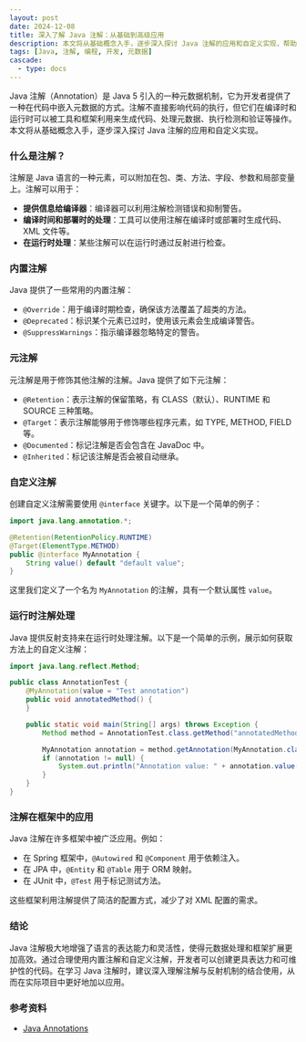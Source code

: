 ```yaml
---
layout: post
date: 2024-12-08
title: 深入了解 Java 注解：从基础到高级应用
description: 本文将从基础概念入手，逐步深入探讨 Java 注解的应用和自定义实现，帮助开发者更好地理解和应用 Java 注解。
tags: [Java, 注解, 编程, 开发, 元数据]
cascade:
  - type: docs
---
```



Java 注解（Annotation）是 Java 5 引入的一种元数据机制，它为开发者提供了一种在代码中嵌入元数据的方式。注解不直接影响代码的执行，但它们在编译时和运行时可以被工具和框架利用来生成代码、处理元数据、执行检测和验证等操作。本文将从基础概念入手，逐步深入探讨 Java 注解的应用和自定义实现。

### 什么是注解？

注解是 Java 语言的一种元素，可以附加在包、类、方法、字段、参数和局部变量上。注解可以用于：

- **提供信息给编译器**：编译器可以利用注解检测错误和抑制警告。
- **编译时间和部署时的处理**：工具可以使用注解在编译时或部署时生成代码、XML 文件等。
- **在运行时处理**：某些注解可以在运行时通过反射进行检查。

### 内置注解

Java 提供了一些常用的内置注解：

- `@Override`：用于编译时期检查，确保该方法覆盖了超类的方法。
- `@Deprecated`：标识某个元素已过时，使用该元素会生成编译警告。
- `@SuppressWarnings`：指示编译器忽略特定的警告。

### 元注解

元注解是用于修饰其他注解的注解。Java 提供了如下元注解：

- `@Retention`：表示注解的保留策略，有 CLASS（默认）、RUNTIME 和 SOURCE 三种策略。
- `@Target`：表示注解能够用于修饰哪些程序元素，如 TYPE, METHOD, FIELD 等。
- `@Documented`：标记注解是否会包含在 JavaDoc 中。
- `@Inherited`：标记该注解是否会被自动继承。

### 自定义注解

创建自定义注解需要使用 `@interface` 关键字。以下是一个简单的例子：

```java
import java.lang.annotation.*;

@Retention(RetentionPolicy.RUNTIME)
@Target(ElementType.METHOD)
public @interface MyAnnotation {
    String value() default "default value";
}
```

这里我们定义了一个名为 `MyAnnotation` 的注解，具有一个默认属性 `value`。

### 运行时注解处理

Java 提供反射支持来在运行时处理注解。以下是一个简单的示例，展示如何获取方法上的自定义注解：

```java
import java.lang.reflect.Method;

public class AnnotationTest {
    @MyAnnotation(value = "Test annotation")
    public void annotatedMethod() {
    }

    public static void main(String[] args) throws Exception {
        Method method = AnnotationTest.class.getMethod("annotatedMethod");

        MyAnnotation annotation = method.getAnnotation(MyAnnotation.class);
        if (annotation != null) {
            System.out.println("Annotation value: " + annotation.value());
        }
    }
}
```

### 注解在框架中的应用

Java 注解在许多框架中被广泛应用。例如：

- 在 Spring 框架中，`@Autowired` 和 `@Component` 用于依赖注入。
- 在 JPA 中，`@Entity` 和 `@Table` 用于 ORM 映射。
- 在 JUnit 中，`@Test` 用于标记测试方法。

这些框架利用注解提供了简洁的配置方式，减少了对 XML 配置的需求。

### 结论

Java 注解极大地增强了语言的表达能力和灵活性，使得元数据处理和框架扩展更加高效。通过合理使用内置注解和自定义注解，开发者可以创建更具表达力和可维护性的代码。在学习 Java 注解时，建议深入理解注解与反射机制的结合使用，从而在实际项目中更好地加以应用。

### 参考资料

- [Java Annotations](https://docs.oracle.com/javase/tutorial/java/annotations/)